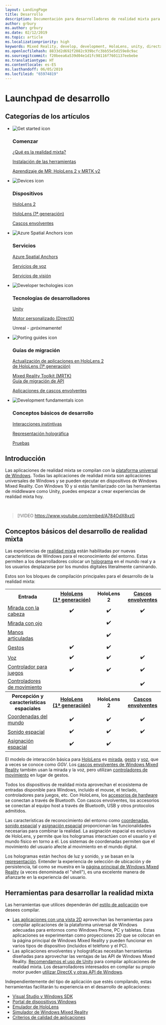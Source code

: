 ```yaml
---
layout: LandingPage
title: Desarrollo
description: Documentación para desarrolladores de realidad mixta para HoloLens y cascos envolventes.
author: grbury
ms.author: grbury
ms.date: 02/12/2019
ms.topic: article
ms.localizationpriority: high
keywords: Mixed Reality, develop, development, HoloLens, unity, directx
ms.openlocfilehash: 8833d2d692f2082c939bcfc3bb55e5d159e8c9ac
ms.sourcegitcommit: f20beea6a539d04e1d1fc98116f7601137eebebe
ms.translationtype: HT
ms.contentlocale: es-ES
ms.lasthandoff: 06/05/2019
ms.locfileid: "65974819"
---
```

# <a name="development-launchpad"></a>Launchpad de desarrollo

## <a name="article-categories"></a>Categorías de los artículos


<ul class="panelContent cardsF">
    <li>
        <div class="cardSize">
            <div class="cardPadding">
                <div class="card">
                    <div class="cardImageOuter">
                        <div class="cardImage">
                            <img src="images/GetStartedIcon.png" alt="Get started icon">
                        </div>
                    </div>
                    <div class="cardText">
                        <h3>Comenzar</h3>
                        <p>
                            <a href="mixed-reality.md">¿Qué es la realidad mixta?</a>
                        </p>
                        <p>
                            <a href="install-the-tools.md">Instalación de las herramientas</a>
                        </p>
                        <p>
                            <a href="mrlearning-base-ch1.md">Aprendizaje de MR: HoloLens 2 y MRTK v2</a>
                        </p>
                    </div>
                </div>
            </div>
        </div>
    </li>
        <li>
        <div class="cardSize">
            <div class="cardPadding">
                <div class="card">
                    <div class="cardImageOuter">
                        <div class="cardImage">
                            <img src="images/HoloLens_Icon_120x130.png" alt="Devices icon">
                        </div>
                    </div>
                    <div class="cardText">
                        <h3>Dispositivos</h3>
                          <p>
                            <a href="https://www.microsoft.com/hololens/hardware" target="_blank">HoloLens 2</a>
                        </p>
                        <p>
                            <a href="hololens-hardware-details.md">HoloLens (1ª generación)</a>
                        </p>
                        <p>
                            <a href="immersive-headset-hardware-details.md">Cascos envolventes</a>
                        </p>
                    </div>
                </div>
            </div>
        </div>
    </li>
    <li>
        <div class="cardSize">
            <div class="cardPadding">
                <div class="card">
                    <div class="cardImageOuter">
                        <div class="cardImage">
                            <img src="images/AzureSpatialAnchors_Icon_120x130.png" alt="Azure Spatial Anchors icon">
                        </div>
                    </div>
                    <div class="cardText">
                        <h3>Servicios</h3>
                        <p>
                            <a href="https://docs.microsoft.com/azure/spatial-anchors" target="_blank">Azure Spatial Anchors</a>
                        </p>
                        <p>
                            <a href="https://docs.microsoft.com/azure/cognitive-services/speech-service/" target="_blank">Servicios de voz</a>
                        </p>
                        <p>
                            <a href="https://docs.microsoft.com/azure/cognitive-services/computer-vision/" target="_blank">Servicios de visión</a>
                        </p>
                    </div>
                </div>
            </div>
        </div>
    </li>
    <li>
        <div class="cardSize">
            <div class="cardPadding">
                <div class="card">
                    <div class="cardImageOuter">
                        <div class="cardImage">
                            <img src="images/Unity_Icon_120x130.png" alt="Developer techologies icon">
                        </div>
                    </div>
                    <div class="cardText">
                        <h3>Tecnologías de desarrolladores</h3>
                        <p>
                            <a href="unity-development-overview.md">Unity</a>
                        </p>
                        <p>
                            <a href="directx-development-overview.md">Motor personalizado (DirectX)</a>
                        </p>
                        <p>
Unreal - ¡próximamente!
                        </p>                
                    </div>
                </div>
            </div>
        </div>
    </li>
    <li>
        <div class="cardSize">
            <div class="cardPadding">
                <div class="card">
                    <div class="cardImageOuter">
                        <div class="cardImage">
                            <img src="images/PortingGuides-icon_120x130.png" alt="Porting guides icon">
                        </div>
                    </div>
                    <div class="cardText">
                        <h3>Guías de migración</h3>
                        <p>
                            <a href="mrtk-porting-guide.md">Actualización de aplicaciones en HoloLens 2<br>de HoloLens (1ª generación)</a>
                        </p>
                        <p>
                            <a href="https://microsoft.github.io/MixedRealityToolkit-Unity/Documentation/HTKToMRTKPortingGuide.html">Mixed Reality Toolkit (MRTK)<br>Guía de migración de API</a>
                        </p>
                        <p>
                            <a href="porting-guides.md">Aplicaciones de cascos envolventes</a>
                        </p>
                    </div>
                </div>
            </div>
        </div>
    </li>
    <li>
        <div class="cardSize">
            <div class="cardPadding">
                <div class="card">
                    <div class="cardImageOuter">
                        <div class="cardImage">
                            <img src="images/App_patterns_Icon_120x130.png" alt="Development fundamentals icon">
                        </div>
                    </div>
                    <div class="cardText">
                        <h3>Conceptos básicos de desarrollo</h3>
                        <p>
                            <a href="Interaction-fundamentals.md">Interacciones instintivas</a>
                        </p>
                        <p>
                            <a href="rendering.md">Representación holográfica</a>
                        </p>
                         <p>
                            <a href="testing-your-app-on-hololens.md">Pruebas</a>
                        </p>                    
                    </div>
                </div>
            </div>
        </div>
    </li>    
</ul>

## <a name="overview"></a>Introducción

Las aplicaciones de realidad mixta se compilan con la [plataforma universal de Windows](https://dev.windows.com/getstarted). Todas las aplicaciones de realidad mixta son aplicaciones universales de Windows y se pueden ejecutar en dispositivos de Windows Mixed Reality. Con Windows 10 y si estás familiarizado con las herramientas de middleware como Unity, puedes empezar a crear experiencias de realidad mixta hoy.

<br>

>[!VIDEO https://www.youtube.com/embed/A784OdX8xzI]

## <a name="basics-of-mixed-reality-development"></a>Conceptos básicos del desarrollo de realidad mixta

Las experiencias de [realidad mixta](mixed-reality.md) están habilitadas por nuevas características de Windows para el reconocimiento del entorno. Estas permiten a los desarrolladores colocar un [holograma](hologram.md) en el mundo real y a los usuarios desplazarse por los mundos digitales literalmente caminando. 

Estos son los bloques de compilación principales para el desarrollo de la realidad mixta:

<table>
<tr>
<th style="width:175px">Entrada</th><th style="width:125px; text-align: center;"><a href="hololens-hardware-details.md">HoloLens (1ª generación)</a></th><th style="width:125px; text-align: center;">HoloLens 2</a></th><th style="width:125px; text-align: center;"> <a href="immersive-headset-hardware-details.md">Cascos envolventes</a></th>
</tr><tr>
<td> <a href="gaze.md">Mirada con la cabeza</a></td><td style="text-align: center;">✔️</td><td style="text-align: center;">✔️</td><td style="text-align: center;">✔️</td>
</tr><tr>
<td> <a href="gaze.md">Mirada con ojo</a></td><td></td><td style="text-align: center;">✔️</td><td></td>
</tr><tr>
 <td> <a href="gestures.md">Manos articuladas</a></td><td></td><td style="text-align: center;">✔️</td><td></td>
</tr><tr>
<td> <a href="gestures.md">Gestos</a></td><td style="text-align: center;">✔️</td><td style="text-align: center;">✔️</td><td></td>
</tr><tr>
<td> <a href="voice-input.md">Voz</a></td><td style="text-align: center;">✔️</td><td style="text-align: center;">✔️</td><td style="text-align: center;">✔️</td>
</tr><tr>
<td> <a href="hardware-accessories.md">Controlador para juegos</a></td><td style="text-align: center;">✔️</td><td style="text-align: center;">✔️</td><td style="text-align: center;">✔️</td>
</tr><tr>
<td> <a href="motion-controllers.md">Controladores de movimiento</a></td><td></td><td></td><td style="text-align: center;">✔️</td>
</tr><tr>
<th style="width:175px">Percepción y características espaciales</th><th style="width:125px; text-align: center;"><a href="hololens-hardware-details.md">HoloLens (1ª generación)</a></th><th style="width:125px; text-align: center;">HoloLens 2</a></th><th style="width:125px; text-align: center;"> <a href="immersive-headset-hardware-details.md">Cascos envolventes</a></th>
</tr><tr>
<td> <a href="coordinate-systems.md">Coordenadas del mundo</a></td><td style="text-align: center;">✔️</td><td style="text-align: center;">✔️</td><td style="text-align: center;">✔️</td>
</tr><tr>
<td> <a href="spatial-sound.md">Sonido espacial</a></td><td style="text-align: center;">✔️</td><td style="text-align: center;">✔️</td><td style="text-align: center;">✔️</td>
</tr><tr>
<td> <a href="spatial-mapping.md">Asignación espacial</a></td><td style="text-align: center;">✔️</td><td style="text-align: center;">✔️</td><td></td>
</tr>
</table>



El modelo de interacción básica para [HoloLens](hololens-hardware-details.md) es [mirada](gaze.md), [gesto](gestures.md) y [voz](voice-input.md), que a veces se conoce como *GGV*. Los [cascos envolventes de Windows Mixed Reality](immersive-headset-hardware-details.md) también usan la mirada y la voz, pero utilizan [controladores de movimiento](motion-controllers.md) en lugar de gestos.

Todos los dispositivos de realidad mixta aprovechan el ecosistema de entradas disponible para Windows, incluido el mouse, el teclado, controladores para juegos, etc. Con HoloLens, los [accesorios de hardware](hardware-accessories.md) se conectan a través de Bluetooth. Con cascos envolventes, los accesorios se conectan al equipo host a través de Bluetooth, USB y otros protocolos admitidos.

Las características de reconocimiento del entorno como [coordenadas](coordinate-systems.md), [sonido espacial](spatial-sound.md) y [asignación espacial](spatial-mapping.md) proporcionan las funcionalidades necesarias para combinar la realidad. La asignación espacial es exclusiva de HoloLens, y permite que los hologramas interactúen con el usuario y el mundo físico en torno a él. Los sistemas de coordenadas permiten que el movimiento del usuario afecte al movimiento en el mundo digital.

Los hologramas están hechos de luz y sonido, y se basan en la [representación](rendering.md). Entender la experiencia de selección de ubicación y de persistencia, tal como se muestra en la [página principal de Windows Mixed Reality](navigating-the-windows-mixed-reality-home.md) (a veces denominada el "shell"), es una excelente manera de afianzarte en la experiencia del usuario.

## <a name="tools-for-developing-for-mixed-reality"></a>Herramientas para desarrollar la realidad mixta

Las herramientas que utilices dependerán del [estilo de aplicación](app-views.md) que desees compilar.
* [Las aplicaciones con una vista 2D](building-2d-apps.md) aprovechan las herramientas para compilar aplicaciones de la plataforma universal de Windows adecuadas para entornos como Windows Phone, PC y tabletas. Estas aplicaciones se experimentan como proyecciones 2D que se colocan en la página principal de Windows Mixed Reality y pueden funcionar en varios tipos de dispositivo (incluidos el teléfono y el PC).
* Las aplicaciones envolventes y holográficas necesitan herramientas diseñadas para aprovechar las ventajas de las API de Windows Mixed Reality. [Recomendamos el uso de Unity](unity-development-overview.md) para compilar aplicaciones de realidad mixta. Los desarrolladores interesados en compilar su propio motor pueden [utilizar DirectX y otras API de Windows](directx-development-overview.md).

Independientemente del tipo de aplicación que estés compilando, estas herramientas facilitarán tu experiencia en el desarrollo de aplicaciones:
* [Visual Studio y Windows SDK](using-visual-studio.md)
* [Portal de dispositivos Windows](using-the-windows-device-portal.md)
* [Emulador de HoloLens](using-the-hololens-emulator.md)
* [Simulador de Windows Mixed Reality](using-the-windows-mixed-reality-simulator.md)
* [Criterios de calidad de aplicaciones](app-quality-criteria.md)

